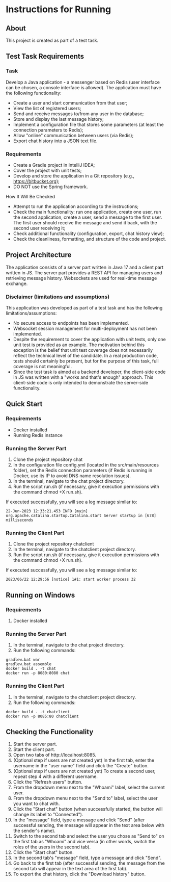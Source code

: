 # Instructions for Running

## About

This project is created as part of a test task.

## Test Task Requirements

### Task

Develop a Java application - a messenger based on Redis (user interface can be chosen, a console interface is allowed). The application must have the following functionality:

- Create a user and start communication from that user;
- View the list of registered users;
- Send and receive messages to/from any user in the database;
- Store and display the last message history;
- Implement a configuration file that stores some parameters (at least the connection parameters to Redis);
- Allow "online" communication between users (via Redis);
- Export chat history into a JSON text file.
   
### Requirements

- Create a Gradle project in IntelliJ IDEA;
- Cover the project with unit tests;
- Develop and store the application in a Git repository (e.g., https://bitbucket.org);
- DO NOT use the Spring framework.
   
How It Will Be Checked

- Attempt to run the application according to the instructions;
- Check the main functionality: run one application, create one user, run the second application, create a user, send a message to the first user. The first user should receive the message and send it back, with the second user receiving it;
- Check additional functionality (configuration, export, chat history view);
- Check the cleanliness, formatting, and structure of the code and project.

## Project Architecture

The application consists of a server part written in Java 17 and a client part written in JS.
The server part provides a REST API for managing users and retrieving message history. Websockets are used for real-time message exchange.

### Disclaimer (limitations and assumptions)

This application was developed as part of a test task and has the following limitations/assumptions:

- No secure access to endpoints has been implemented.
- Websocket session management for multi-deployment has not been implemented.
- Despite the requirement to cover the application with unit tests, only one unit test is provided as an example. The motivation behind this exception is the belief that unit test coverage does not necessarily reflect the technical level of the candidate. In a real production code, tests should certainly be present, but for the purpose of this task, full coverage is not meaningful.
- Since the test task is aimed at a backend developer, the client-side code in JS was written with a "works and that's enough" approach. This client-side code is only intended to demonstrate the server-side functionality.

## Quick Start

### Requirements

- Docker installed
- Running Redis instance

### Running the Server Part

1. Clone the project repository chat
2. In the configuration file config.yml (located in the src/main/resources folder), set the Redis connection parameters (if Redis is running in Docker, use its IP to avoid DNS name resolution issues).
3. In the terminal, navigate to the chat project directory.
4. Run the script run.sh (if necessary, give it execution permissions with the command chmod +X run.sh).

If executed successfully, you will see a log message similar to:

```
22-Jun-2023 12:33:21.453 INFO [main] org.apache.catalina.startup.Catalina.start Server startup in [678] milliseconds
```

### Running the Client Part

1. Clone the project repository chatclient
2. In the terminal, navigate to the chatclient project directory.
3. Run the script run.sh (if necessary, give it execution permissions with the command chmod +X run.sh).

If executed successfully, you will see a log message similar to:

```
2023/06/22 12:29:56 [notice] 1#1: start worker process 32
```

## Running on Windows

### Requirements

1. Docker installed

### Running the Server Part

1. In the terminal, navigate to the chat project directory.
2. Run the following commands:

```
gradlew.bat war
gradlew.bat assemble
docker build . -t chat
docker run -p 8080:8080 chat
```

### Running the Client Part

1. In the terminal, navigate to the chatclient project directory.
2. Run the following commands:

```
docker build . -t chatclient
docker run -p 8085:80 chatclient
```

## Checking the Functionality

1. Start the server part.
2. Start the client part.
3. Open two tabs of http://localhost:8085.
4. (Optional step if users are not created yet) In the first tab, enter the username in the "user name" field and click the "Create" button.
5. (Optional step if users are not created yet) To create a second user, repeat step 4 with a different username.
6. Click the "Refresh users" button.
7. From the dropdown menu next to the "Whoami" label, select the current user.
8. From the dropdown menu next to the "Send to" label, select the user you want to chat with.
9. Click the "Start chat" button (when successfully started, the button will change its label to "Connected").
10. In the "message" field, type a message and click "Send" (after successful sending, the message will appear in the text area below with the sender's name).
11. Switch to the second tab and select the user you chose as "Send to" on the first tab as "Whoami" and vice versa (in other words, switch the roles of the users in the second tab).
12. Click the "Start chat" button.
13. In the second tab's "message" field, type a message and click "Send".
14. Go back to the first tab (after successful sending, the message from the second tab will appear in the text area of the first tab).
15. To export the chat history, click the "Download history" button.
